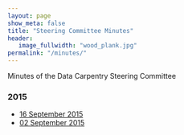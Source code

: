 ```yaml
---
layout: page
show_meta: false
title: "Steering Committee Minutes"
header:
   image_fullwidth: "wood_plank.jpg"
permalink: "/minutes/"
---
```


Minutes of the Data Carpentry Steering Committee

### 2015

- [16 September 2015](https://github.com/datacarpentry/steering-committee/blob/gh-pages/minutes/2015-09-16_minutes.md)
- [02 September 2015](https://github.com/datacarpentry/steering-committee/blob/gh-pages/minutes/2015-09-02_minutes.md)

